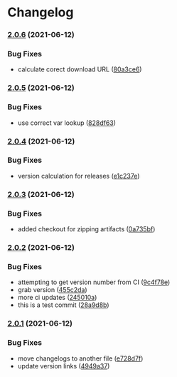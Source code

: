 # Changelog

### [2.0.6](https://www.github.com/winks-vtt/yze-coriolis/compare/v2.0.5...v2.0.6) (2021-06-12)


### Bug Fixes

* calculate corect download URL ([80a3ce6](https://www.github.com/winks-vtt/yze-coriolis/commit/80a3ce6b14439af57f87ec65096e001fe65e94a0))

### [2.0.5](https://www.github.com/winks-vtt/yze-coriolis/compare/v2.0.4...v2.0.5) (2021-06-12)


### Bug Fixes

* use correct var lookup ([828df63](https://www.github.com/winks-vtt/yze-coriolis/commit/828df63f9a24814fc7883328f8f05e37d0a57561))

### [2.0.4](https://www.github.com/winks-vtt/yze-coriolis/compare/v2.0.3...v2.0.4) (2021-06-12)


### Bug Fixes

* version calculation for releases ([e1c237e](https://www.github.com/winks-vtt/yze-coriolis/commit/e1c237eeb736354f5c7af3c0efeece297e7d46d4))

### [2.0.3](https://www.github.com/winks-vtt/yze-coriolis/compare/v2.0.2...v2.0.3) (2021-06-12)


### Bug Fixes

* added checkout for zipping artifacts ([0a735bf](https://www.github.com/winks-vtt/yze-coriolis/commit/0a735bfc62f7b913040ce75e796179f7559ab196))

### [2.0.2](https://www.github.com/winks-vtt/yze-coriolis/compare/v2.0.1...v2.0.2) (2021-06-12)


### Bug Fixes

* attempting to get version number from CI ([9c4f78e](https://www.github.com/winks-vtt/yze-coriolis/commit/9c4f78ec8009bdef23ba06fedfe046054a1b445e))
* grab version ([455c2da](https://www.github.com/winks-vtt/yze-coriolis/commit/455c2dab17333fc2fc9700323ba180faec8d4e9c))
* more ci updates ([245010a](https://www.github.com/winks-vtt/yze-coriolis/commit/245010a745ed5dcd1aaadf973cc8c03488d90860))
* this is a test commit ([28a9d8b](https://www.github.com/winks-vtt/yze-coriolis/commit/28a9d8b151480a77d412e8cf465684370dc5ceb9))

### [2.0.1](https://www.github.com/winks-vtt/yze-coriolis/compare/v2.0.0...v2.0.1) (2021-06-12)


### Bug Fixes

* move changelogs to another file ([e728d7f](https://www.github.com/winks-vtt/yze-coriolis/commit/e728d7fb987499c32f9aa0383ccec947b39de633))
* update version links ([4949a37](https://www.github.com/winks-vtt/yze-coriolis/commit/4949a37cc8c7e56565cea3d952922acbd68aa12c))
